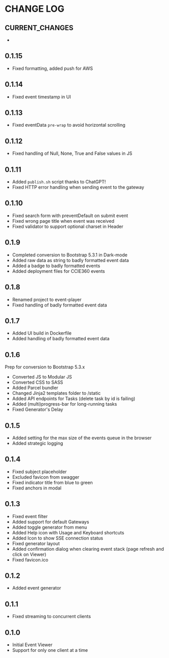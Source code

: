 # CHANGE LOG

## CURRENT_CHANGES

- 

## 0.1.15

- Fixed formatting, added push for AWS

## 0.1.14

- Fixed event timestamp in UI

## 0.1.13

- Fixed eventData `pre-wrap` to avoid horizontal scrolling

## 0.1.12

- Fixed handling of Null, None, True and False values in JS

## 0.1.11

- Added `publish.sh` script thanks to ChatGPT!
- Fixed HTTP error handling when sending event to the gateway

## 0.1.10

- Fixed search form with preventDefault on submit event
- Fixed wrong page title when event was received
- Fixed validator to support optional charset in Header

## 0.1.9

- Completed conversion to Bootstrap 5.3.1 in Dark-mode
- Added raw data as string to badly formatted event data
- Added a badge to badly formatted events
- Added deployment files for CCIE360 events

## 0.1.8

- Renamed project to event-player
- Fixed handling of badly formatted event data

## 0.1.7

- Added UI build in Dockerfile
- Added handling of badly formatted event data

## 0.1.6

Prep for conversion to Bootstrap 5.3.x

- Converted JS to Modular JS
- Converted CSS to SASS
- Added Parcel bundler
- Changed Jinja2 templates folder to /static
- Added API endpoints for Tasks (delete task by id is failing)
- Added (multi)progress-bar for long-running tasks
- Fixed Generator's Delay

## 0.1.5

- Added setting for the max size of the events queue in the browser
- Added strategic logging

## 0.1.4

- Fixed subject placeholder
- Excluded favicon from swagger
- Fixed indicator title from blue to green
- Fixed anchors in modal

## 0.1.3

- Fixed event filter
- Added support for default Gateways
- Added toggle generator from menu
- Added Help icon with Usage and Keyboard shortcuts
- Added Icon to show SSE connection status
- Fixed generator layout
- Added confirmation dialog when clearing event stack (page refresh and click on Viewer)
- Fixed favicon.ico

## 0.1.2

- Added event generator

## 0.1.1

- Fixed streaming to concurrent clients

## 0.1.0

- Initial Event Viewer
- Support for only one client at a time